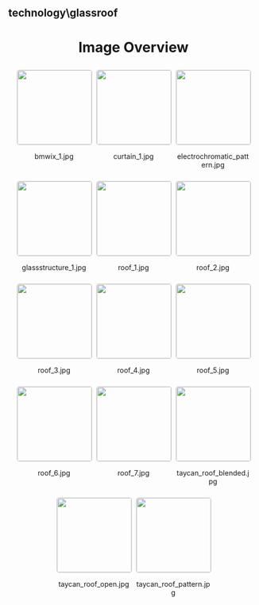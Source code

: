 ## technology\glassroof
<style>
    .image-gallery {
        display: flex;
        flex-wrap: wrap;
        gap: 10px;
        justify-content: center;
        padding: 10px;
    }
    .image-gallery img {
        width: 150px;
        height: auto;
        border: 1px solid #ddd;
        border-radius: 5px;
    }
    .image-gallery div {
        flex: 1 1 calc(33.333% - 20px); /* Three images per row on large screens */
        max-width: 150px;
        text-align: center;
    }
    @media (max-width: 768px) {
        .image-gallery div {
            flex: 1 1 calc(50% - 20px); /* Two images per row on medium screens */
        }
    }
    @media (max-width: 480px) {
        .image-gallery div {
            flex: 1 1 100%; /* One image per row on small screens */
        }
    }
</style>
<h1 style ="text-align: center;"> Image Overview </h1> <div class="image-gallery">
<div>
<img src="https://media.evkx.net/multimedia/technology/glassroof/bmwix_1_st.jpg">
<p>bmwix_1.jpg</p>
</div>
<div>
<img src="https://media.evkx.net/multimedia/technology/glassroof/curtain_1_st.jpg">
<p>curtain_1.jpg</p>
</div>
<div>
<img src="https://media.evkx.net/multimedia/technology/glassroof/electrochromatic_pattern_st.jpg">
<p>electrochromatic_pattern.jpg</p>
</div>
<div>
<img src="https://media.evkx.net/multimedia/technology/glassroof/glassstructure_1_st.jpg">
<p>glassstructure_1.jpg</p>
</div>
<div>
<img src="https://media.evkx.net/multimedia/technology/glassroof/roof_1_st.jpg">
<p>roof_1.jpg</p>
</div>
<div>
<img src="https://media.evkx.net/multimedia/technology/glassroof/roof_2_st.jpg">
<p>roof_2.jpg</p>
</div>
<div>
<img src="https://media.evkx.net/multimedia/technology/glassroof/roof_3_st.jpg">
<p>roof_3.jpg</p>
</div>
<div>
<img src="https://media.evkx.net/multimedia/technology/glassroof/roof_4_st.jpg">
<p>roof_4.jpg</p>
</div>
<div>
<img src="https://media.evkx.net/multimedia/technology/glassroof/roof_5_st.jpg">
<p>roof_5.jpg</p>
</div>
<div>
<img src="https://media.evkx.net/multimedia/technology/glassroof/roof_6_st.jpg">
<p>roof_6.jpg</p>
</div>
<div>
<img src="https://media.evkx.net/multimedia/technology/glassroof/roof_7_st.jpg">
<p>roof_7.jpg</p>
</div>
<div>
<img src="https://media.evkx.net/multimedia/technology/glassroof/taycan_roof_blended_st.jpg">
<p>taycan_roof_blended.jpg</p>
</div>
<div>
<img src="https://media.evkx.net/multimedia/technology/glassroof/taycan_roof_open_st.jpg">
<p>taycan_roof_open.jpg</p>
</div>
<div>
<img src="https://media.evkx.net/multimedia/technology/glassroof/taycan_roof_pattern_st.jpg">
<p>taycan_roof_pattern.jpg</p>
</div>
</div>

